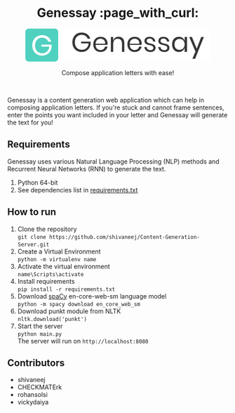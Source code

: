 <div align="center">
	<h1>Genessay :page_with_curl:</h1>
    <img src="static/icons/logo.png" height="75" >
    <p>Compose application letters with ease!</p>
    <br>
</div>

<p>
    Genessay is a content generation web application which can help in composing application letters. If you're stuck and cannot frame sentences, enter the points you want included in your letter and Genessay will generate the text for you!
</p>

## Requirements
Genessay uses various Natural Language Processing (NLP) methods and Recurrent Neural Networks (RNN) to generate the text.
1. Python 64-bit
2. See dependencies list in [requirements.txt](requirements.txt)

## How to run
1. Clone the repository <br>
`git clone https://github.com/shivaneej/Content-Generation-Server.git`
2. Create a Virtual Environment<br>
`python -m virtualenv name`
3. Activate the virtual environment<br>
`name\Scripts\activate`
4. Install requirements<br>
`pip install -r requirements.txt`
5. Download [spaCy](https://spacy.io/) en-core-web-sm language model<br>
`python -m spacy download en_core_web_sm`
6. Download punkt module from NLTK<br>
`nltk.download('punkt')`
7. Start the server<br>
`python main.py`<br>
The server will run on `http://localhost:8080`

## Contributors
* shivaneej
* CHECKMATErk
* rohansolsi
* vickydaiya